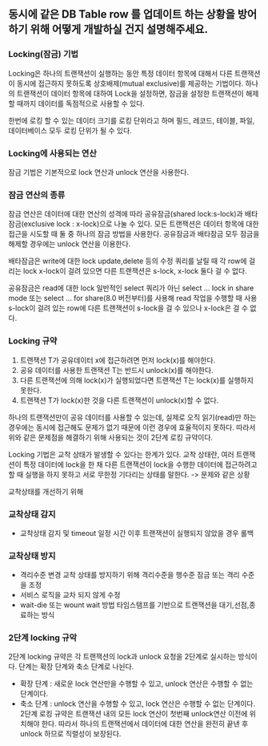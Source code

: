 
## 동시에 같은 DB Table row 를 업데이트 하는 상황을 방어하기 위해 어떻게 개발하실 건지 설명해주세요.

### Locking(잠금) 기법
Locking은 하나의 트랜잭션이 실행하는 동안 특정 데이터 항목에 대해서 다른 트랜잭션이 동시에 접근하지 못하도록 상호배제(mutual exclusive)를 제공하는 기법이다. 하나의 트랜잭션이 데이터 항목에 대하여 Lock을 설정하면, 잠금을 설정한 트랜잭션이 해제할 때까지 데이터를 독점적으로 사용할 수 있다.

한번에 로킹 할 수 있는 데이터 크기를 로킹 단위라고 하며 필드, 레코드, 테이블, 파일, 데이터베이스 모두 로킹 단위가 될 수 있다.

### Locking에 사용되는 연산
잠금 기법은 기본적으로 lock 연산과 unlock 연산을 사용한다.

### 잠금 연산의 종류
잠금 연산은 데이터에 대한 연산의 성격에 따라 공유잠금(shared lock:s-lock)과 배타잠금(exclusive lock : x-lock)으로 나눌 수 있다. 모든 트랜잭션은 데이터 항목에 대한 접근을 시도할 때 둘 중 하나의 잠금 방법을 사용한다. 공유잠금과 배타잠금 모두 잠금을 해제할 경우에는 unlock 연산을 이용한다.

배타잠금은 write에 대한 lock
update,delete 등의 수정 쿼리를 날릴 때 각 row에 걸리는 lock
x-lock이 걸려 있으면 다른 트랜잭션은 s-lock, x-lock 둘다 걸 수 없다.

공유잠금은 read에 대한 lock
일반적인 select 쿼리가 아닌 select ... lock in share mode 또는 select ... for share(8.0 버전부터)를 사용해 read 작업을 수행할 때 사용
s-lock이 걸려 있는 row에 다른 트랜잭션이 s-lock을 걸 수 있으나 x-lock은 걸 수 없다.

### Locking 규약
1. 트랜잭션 T가 공유데이터 x에 접근하려면 먼저 lock(x)를 해야한다.
2. 공유 데이터를 사용한 트랜잭션 T는 반드시 unlock(x)를 해야한다.
3. 다른 트랜잭션에 의해 lock(x)가 실행되었다면 트랜잭션 T는 lock(x)를 실행하지 못한다.
4. 트랜잭션 T가 lock(x)한 것을 다른 트랜잭션이 unlock(x)할 수 없다.

하나의 트랜잭션만이 공유 데이터를 사용할 수 있는데, 실제로 오직 읽기(read)만 하는 경우에는 동시에 접근해도 문제가 없기 때문에 이런 경우에 효율적이지 못하다.
따라서 위와 같은 문제점을 해결하기 위해 사용되는 것이 2단계 로킹 규약이다. 

Locking 기법은 교착 상태가 발생할 수 있다는 한계가 있다.
교착 상태란, 여러 트랜잭션이 특정 데이터에 lock을 한 채 다른 트랜잭션이 lock을 수행한 데이터에 접근하려고 할 때 실행을 하지 못하고 서로 무한정 기다리는 상태를 말한다. -> 문제와 같은 상황

교착상태를 개선하기 위해
### 교착상태 감지
   - 교착상태 감지 및 timeout
     일정 시간 이후 트랜잭션이 실행되지 않았을 경우 롤백
### 교착상태 방지
  - 격리수준 변경
    교착 상태를 방지하기 위해 격리수준을 행수준 잠금 또는 격리 수준을 조정
  - 서비스 로직을 교차 되지 않게 수정
  - wait-die 또는 wount wait 방법
    타임스탬프를 기반으로 트랜잭션을 대기,선점,종료하는 방식
### 2단계 locking 규악
2단계 locking 규약은 각 트랜잭션의 lock과 unlock 요청을 2단계로 실시하는 방식이다.
단계는 확장 단계와 축소 단계로 나뉜다.
- 확장 단계 : 새로운 lock 연산만을 수행할 수 있고, unlock 연산은 수행할 수 없는 단계이다.
- 축소 단계 : unlock 연산을 수행할 수 있고, lock 연산은 수행할 수 없는 단계이다.
2단계 로킹 규약은 트랜잭션 내의 모든 lock 연산이 첫번째 unlock연산 이전에 위치해야 한다. 따라서 하나의 트랜잭션에서 데이터에 대한 연산을 완전히 끝낸 후 unlock 하므로 직렬성이 보장된다.
